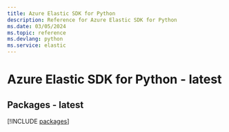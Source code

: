 ```yaml
---
title: Azure Elastic SDK for Python
description: Reference for Azure Elastic SDK for Python
ms.date: 03/05/2024
ms.topic: reference
ms.devlang: python
ms.service: elastic
---
```

# Azure Elastic SDK for Python - latest
## Packages - latest
[!INCLUDE [packages](elastic-index.md)]